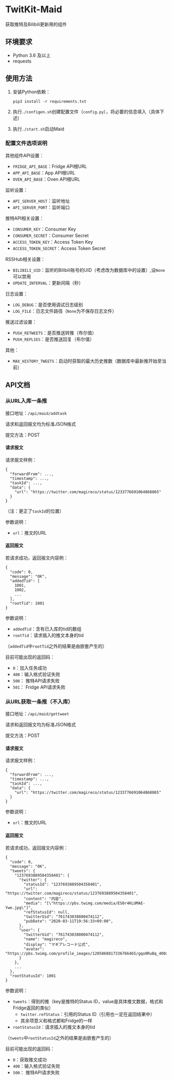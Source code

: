 # TwitKit-Maid

获取推特及Bilibili更新用的组件

## 环境要求

* Python 3.6 及以上
* requests

## 使用方法

1. 安装Python依赖：

   ```
   pip3 install -r requirements.txt
   ```

2. 执行`./configen.sh`创建配置文件（`config.py`），将必要的信息填入（具体下述）

3. 执行`./start.sh`启动Maid

   

### 配置文件选项说明

其他组件API设置：

* `FRIDGE_API_BASE`：Fridge API根URL
* `APP_API_BASE`：App API根URL
* `OVEN_API_BASE`：Oven API根URL

监听设置：

* `API_SERVER_HOST`：监听地址
* `API_SERVER_PORT`：监听端口

推特API相关设置：

* `CONSUMER_KEY`：Consumer Key
* `CONSUMER_SECRET`：Consumer Secret
* `ACCESS_TOKEN_KEY`：Access Token Key
* `ACCESS_TOKEN_SECRET`：Access Token Secret

RSSHub相关设置：

* `BILIBILI_UID`：监听的Bilibili账号的UID（考虑改为数据库中的设置）,设`None`可以禁用
* `UPDATE_INTERVAL`：更新间隔（秒）

日志设置：

* `LOG_DEBUG`：是否使用调试日志级别
* `LOG_FILE`：日志文件路径（`None`为不保存日志文件）

推送过滤设置：

* `PUSH_RETWEETS`：是否推送转推（布尔值）
* `PUSH_REPLIES`：是否推送回复（布尔值）

其他：

* `MAX_HISTORY_TWEETS`：启动时获取的最大历史推数（数据库中最新推开始至当前）

## API文档

### 从URL入库一条推

接口地址：`/api/maid/addtask`

请求和返回报文均为标准JSON格式

提交方法：POST

#### 请求报文

请求报文样例：

```
{
  "forwardFrom": ...,
  "timestamp": ...,
  "taskId": ...,
  "data": {
    "url": "https://twitter.com/magireco/status/1233776691064868865"
  }
}
```
（注：更正了`taskId`的位置）

参数说明：

* `url`：推文的URL

#### 返回报文

若请求成功，返回报文内容例：

```
{
  "code": 0,
  "message": "OK",
  "addedTid": [
    1001,
    1002,
    ...
  ],
  "rootTid": 1001
}
```

参数说明：

* `addedTid`：含有已入库的tid的数组
* `rootTid`：请求插入的推文本身的tid

（`addedTid`中`rootTid`之外的结果是由嵌套产生的）

目前可能出现的返回码：

* `0`：加入任务成功
* `400`：输入格式验证失败
* `500`： 推特API请求失败
* `501`： Fridge API请求失败

### 从URL获取一条推（不入库）

接口地址：`/api/maid/gettweet`

请求和返回报文均为标准JSON格式

提交方法：POST

#### 请求报文

请求报文样例：

```
{
  "forwardFrom": ...,
  "timestamp": ...,
  "taskId": ...,
  "data": {
    "url": "https://twitter.com/magireco/status/1233776691064868865"
  }
}
```

参数说明：

- `url`：推文的URL

#### 返回报文

若请求成功，返回报文内容例：

```
{
  "code": 0,
  "message": "OK",
  "tweets": {
    "1237693889504358401": {
      "twitter": {
        "statusId": "1237693889504358401",
        "url": "https://twitter.com/magireco/status/1237693889504358401",
        "content": "内容",
        "media": "[\"https://pbs.twimg.com/media/ES0r4KLUMAE-Ywe.jpg\"]",
        "refStatusId": null,
        "twitterUid": "761743038800474112",
        "pubDate": "2020-03-11T19:56:33+09:00",
      },
      "user": {
        "twitterUid": "761743038800474112",
        "name": "magireco",
        "display": "マギアレコード公式",
        "avatar": "https://pbs.twimg.com/profile_images/1205868817336766465/gqo0RuBq_400x400.jpg"
      }
    },
    ...
  },
  "rootStatusId": 1001
}
```

参数说明：

- `tweets`：得到的推（key是推特的Status ID，value是具体推文数据，格式和Fridge返回的类似）
  - `twitter.refStatus`：引用的Status ID（引用也一定在返回结果中）
  - 其余项意义和格式都和Fridge的一样
- `rootStatusId`：请求插入的推文本身的tid

（`tweets`中`rootStatusId`之外的结果是由嵌套产生的）

目前可能出现的返回码：

- `0`：获取推文成功
- `400`：输入格式验证失败
- `500`： 推特API请求失败